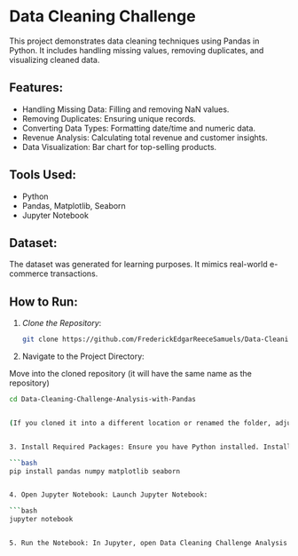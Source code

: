 # Data Cleaning Challenge
This project demonstrates data cleaning techniques using Pandas in Python. It includes handling missing values, removing duplicates, and visualizing cleaned data.

## Features:
- Handling Missing Data: Filling and removing NaN values.
- Removing Duplicates: Ensuring unique records.
- Converting Data Types: Formatting date/time and numeric data.
- Revenue Analysis: Calculating total revenue and customer insights.
- Data Visualization: Bar chart for top-selling products.

## Tools Used:
- Python
- Pandas, Matplotlib, Seaborn
- Jupyter Notebook

## Dataset:
The dataset was generated for learning purposes. It mimics real-world e-commerce transactions.

## How to Run:

1. *Clone the Repository*:
   ```bash
   git clone https://github.com/FrederickEdgarReeceSamuels/Data-Cleaning-Challenge-Analysis-with-Pandas.git

2. Navigate to the Project Directory:

Move into the cloned repository (it will have the same name as the repository)
  
   ```bash
   cd Data-Cleaning-Challenge-Analysis-with-Pandas


(If you cloned it into a different location or renamed the folder, adjust the directory name accordingly.)


3. Install Required Packages: Ensure you have Python installed. Install the necessary packages using:

   ```bash
   pip install pandas numpy matplotlib seaborn


4. Open Jupyter Notebook: Launch Jupyter Notebook:

   ```bash
   jupyter notebook


5. Run the Notebook: In Jupyter, open Data Cleaning Challenge Analysis with Pandas.ipynb and execute the cells sequentially.
